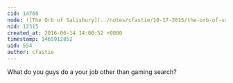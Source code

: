 ```yaml
---
cid: 14760
node: ![The Orb of Salisbury](../notes/cfastie/10-17-2015/the-orb-of-salisbury)
nid: 12315
created_at: 2016-06-14 14:00:52 +0000
timestamp: 1465912852
uid: 554
author: cfastie
---
```


What do you guys do a your job other than gaming search?